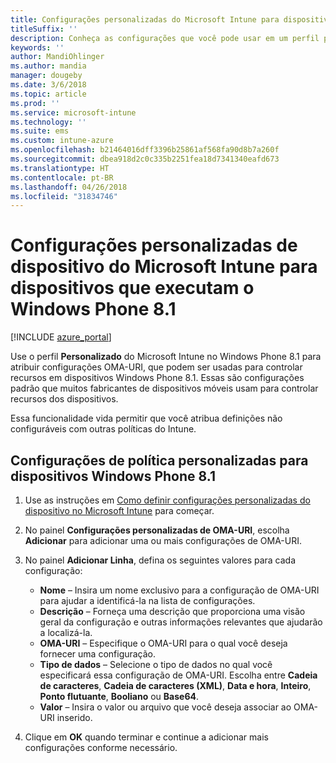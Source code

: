 ```yaml
---
title: Configurações personalizadas do Microsoft Intune para dispositivos que executam o Windows Phone 8.1
titleSuffix: ''
description: Conheça as configurações que você pode usar em um perfil personalizado do Windows Phone 8.1.
keywords: ''
author: MandiOhlinger
ms.author: mandia
manager: dougeby
ms.date: 3/6/2018
ms.topic: article
ms.prod: ''
ms.service: microsoft-intune
ms.technology: ''
ms.suite: ems
ms.custom: intune-azure
ms.openlocfilehash: b21464016dff3396b25861af568fa90d8b7a260f
ms.sourcegitcommit: dbea918d2c0c335b2251fea18d7341340eafd673
ms.translationtype: HT
ms.contentlocale: pt-BR
ms.lasthandoff: 04/26/2018
ms.locfileid: "31834746"
---
```

# <a name="microsoft-intune-custom-device-settings-for-devices-running-windows-phone-81"></a>Configurações personalizadas de dispositivo do Microsoft Intune para dispositivos que executam o Windows Phone 8.1

[!INCLUDE [azure_portal](./includes/azure_portal.md)]

Use o perfil **Personalizado** do Microsoft Intune no Windows Phone 8.1 para atribuir configurações OMA-URI, que podem ser usadas para controlar recursos em dispositivos Windows Phone 8.1. Essas são configurações padrão que muitos fabricantes de dispositivos móveis usam para controlar recursos dos dispositivos.

Essa funcionalidade vida permitir que você atribua definições não configuráveis com outras políticas do Intune.

## <a name="custom-policy-settings-for-windows-phone-81-devices"></a>Configurações de política personalizadas para dispositivos Windows Phone 8.1

1. Use as instruções em [Como definir configurações personalizadas do dispositivo no Microsoft Intune](custom-settings-configure.md) para começar.
2. No painel **Configurações personalizadas de OMA-URI**, escolha **Adicionar** para adicionar uma ou mais configurações de OMA-URI.
3. No painel **Adicionar Linha**, defina os seguintes valores para cada configuração:
    - **Nome** – Insira um nome exclusivo para a configuração de OMA-URI para ajudar a identificá-la na lista de configurações.
    - **Descrição** – Forneça uma descrição que proporciona uma visão geral da configuração e outras informações relevantes que ajudarão a localizá-la.
    - **OMA-URI** – Especifique o OMA-URI para o qual você deseja fornecer uma configuração.
    - **Tipo de dados** – Selecione o tipo de dados no qual você especificará essa configuração de OMA-URI. Escolha entre **Cadeia de caracteres**, **Cadeia de caracteres (XML)**, **Data e hora**, **Inteiro**, **Ponto flutuante**, **Booliano** ou **Base64**.
    - **Valor** – Insira o valor ou arquivo que você deseja associar ao OMA-URI inserido.

4. Clique em **OK** quando terminar e continue a adicionar mais configurações conforme necessário.

